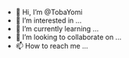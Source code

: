 - 👋 Hi, I’m @TobaYomi
- 👀 I’m interested in ...
- 🌱 I’m currently learning ...
- 💞️ I’m looking to collaborate on ...
- 📫 How to reach me ...

<!---
TobaYomi/TobaYomi is a ✨ special ✨ repository because its `README.md` (this file) appears on your GitHub profile.
You can click the Preview link to take a look at your changes.
--->
